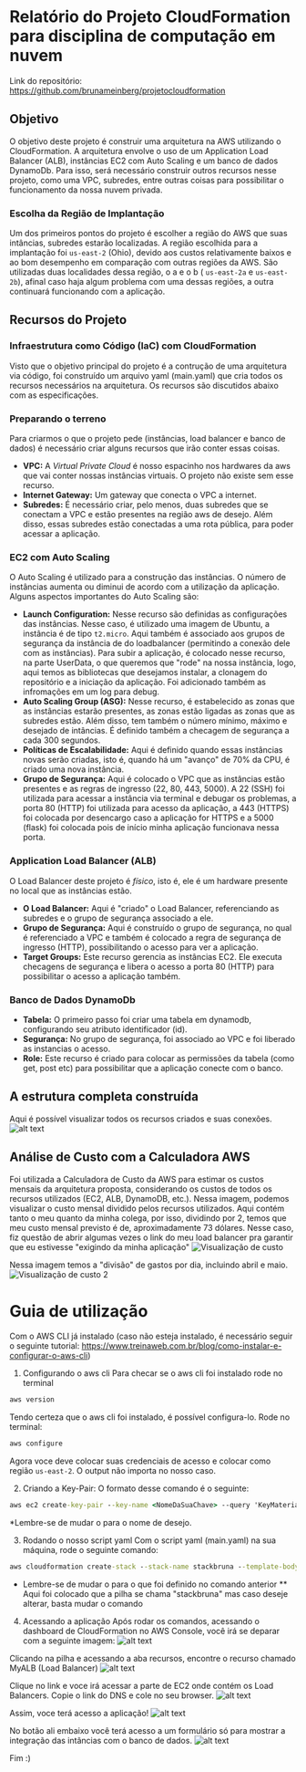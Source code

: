 # Relatório do Projeto CloudFormation para disciplina de computação em nuvem
Link do repositório: https://github.com/brunameinberg/projetocloudformation 

## Objetivo

O objetivo deste projeto é construir uma arquitetura na AWS utilizando o CloudFormation. A arquitetura envolve o uso de um Application Load Balancer (ALB), instâncias EC2 com Auto Scaling e um banco de dados DynamoDb. Para isso, será necessário construir outros recursos nesse projeto, como uma VPC, subredes, entre outras coisas para possibilitar o funcionamento da nossa nuvem privada.

### Escolha da Região de Implantação

Um dos primeiros pontos do projeto é escolher a região do AWS que suas intâncias, subredes estarão localizadas. A região escolhida para a implantação foi `us-east-2` (Ohio), devido aos custos relativamente baixos e ao bom desempenho em comparação com outras regiões da AWS. São utilizadas duas localidades dessa região, o a e o b ( `us-east-2a` e `us-east-2b`), afinal caso haja algum problema com uma dessas regiões, a outra continuará funcionando com a aplicação.

## Recursos do Projeto

### Infraestrutura como Código (IaC) com CloudFormation

Visto que o objetivo principal do projeto é a contrução de uma arquitetura via código, foi construído um arquivo yaml (main.yaml) que cria todos os recursos necessários na arquitetura. Os recursos são discutidos abaixo com as especificações.

### Preparando o terreno

Para criarmos o que o projeto pede (instâncias, load balancer e banco de dados) é necessário criar alguns recursos que irão conter essas coisas.

- **VPC:** A *Virtual Private Cloud* é nosso espacinho nos hardwares da aws que vai conter nossas instâncias virtuais.  O projeto não existe sem esse recurso. 
- **Internet Gateway:** Um gateway que conecta o VPC a internet.
- **Subredes:** É necessário criar, pelo menos, duas subredes que se conectam a VPC e estão presentes na região aws de desejo. Além disso, essas subredes estão conectadas a uma rota pública, para poder acessar a aplicação.
  
### EC2 com Auto Scaling

O Auto Scaling é utilizado para a construção das instâncias. O número de instâncias aumenta ou diminui de acordo com a utilização da aplicação. Alguns aspectos importantes do Auto Scaling são:

- **Launch Configuration:** Nesse recurso são definidas as configurações das instâncias. Nesse caso, é utilizado uma imagem de Ubuntu, a instância é de tipo `t2.micro`. Aqui também é associado aos grupos de segurança da instância de do loadbalancer (permitindo a conexão dele com as instâncias). Para subir a aplicação, é colocado nesse recurso, na parte UserData, o que queremos que "rode" na nossa instância, logo, aqui temos as bibliotecas que desejamos instalar, a clonagem do repositório e a iniciação da aplicação. Foi adicionado também as infromações em um log para debug.
- **Auto Scaling Group (ASG):** Nesse recurso, é estabelecido as zonas que as instâncias estarão presentes, as zonas estão ligadas as zonas que as subredes estão. Além disso, tem também o número mínimo, máximo e desejado de intâncias. É definido também a checagem de segurança a cada 300 segundos.
- **Políticas de Escalabilidade:** Aqui é definido quando essas instâncias novas serão criadas, isto é, quando há um "avanço" de 70% da CPU, é criado uma nova instância.
- **Grupo de Segurança:** Aqui é colocado o VPC que as instâncias estão presentes e as regras de ingresso (22, 80, 443, 5000). A 22 (SSH) foi utilizada para acessar a instância via terminal e debugar os problemas, a porta 80 (HTTP) foi utilizada para acesso da aplicação, a 443 (HTTPS) foi colocada por desencargo caso a aplicação for HTTPS e a 5000 (flask) foi colocada pois de início minha aplicação funcionava nessa porta.

### Application Load Balancer (ALB)

O Load Balancer deste projeto é *físico*, isto é, ele é um hardware presente no local que as instâncias estão.
- **O Load Balancer:** Aqui é "criado" o Load Balancer, referenciando as subredes e o grupo de segurança associado a ele.
- **Grupo de Segurança:** Aqui é construído o grupo de segurança, no qual é referenciado a VPC e também é colocado a regra de segurança de ingresso (HTTP), possibilitando o acesso para ver a aplicação.
- **Target Groups:** Este recurso gerencia as instâncias EC2. Ele executa checagens de segurança e libera o acesso a porta 80 (HTTP) para possibilitar o acesso a aplicação também.

### Banco de Dados DynamoDb

- **Tabela:** O primeiro passo foi criar uma tabela em dynamodb, configurando seu atributo identificador (id).
- **Segurança:** No grupo de segurança, foi associado ao VPC e foi liberado as instancias o acesso.
- **Role:** Este recurso é criado para colocar as permissões da tabela (como get, post etc) para possibilitar que a aplicação conecte com o banco.

## A estrutura completa construída
Aqui é possível visualizar todos os recursos criados e suas conexões.
![alt text](img/arquitetura.png)

## Análise de Custo com a Calculadora AWS

Foi utilizada a Calculadora de Custo da AWS para estimar os custos mensais da arquitetura proposta, considerando os custos de todos os recursos utilizados (EC2, ALB, DynamoDB, etc.).
Nessa imagem, podemos visualizar o custo mensal dividido pelos recursos utilizados. Aqui contém tanto o meu quanto da minha colega, por isso, dividindo por 2, temos que meu custo mensal previsto é de, aproximadamente 73 dólares. Nesse caso, fiz questão de abrir algumas vezes o link do meu load balancer pra garantir que eu estivesse "exigindo da minha aplicação"
![Visualização de custo](img/custo.png)

Nessa imagem temos a "divisão" de gastos por dia, incluindo abril e maio.
![Visualização de custo 2](img/custo2.png)


# Guia de utilização
Com o AWS CLI já instalado (caso não esteja instalado, é necessário seguir o seguinte tutorial: 
https://www.treinaweb.com.br/blog/como-instalar-e-configurar-o-aws-cli)

1. Configurando o aws cli
Para checar se o aws cli foi instalado rode no terminal
``` cmd
aws version
```

Tendo certeza que o aws cli foi instalado, é possível configura-lo. Rode no terminal:
``` cmd
aws configure
```
Agora voce deve colocar suas credenciais de acesso e colocar como região `us-east-2`. O output não importa no nosso caso.

2. Criando a Key-Pair:
O formato desse comando é o seguinte:
``` cmd
aws ec2 create-key-pair --key-name <NomeDaSuaChave> --query 'KeyMaterial' --output text > <NomeDaSuaChave>.pem
```
*Lembre-se de mudar o <NomeDaSuaChave> para o nome de desejo.

3. Rodando o nosso script yaml
Com o script yaml (main.yaml) na sua máquina, rode o seguinte comando:
``` cmd
aws cloudformation create-stack --stack-name stackbruna --template-body file://main.yaml --parameters ParameterKey=KeyName,ParameterValue=<NomeDaSuaChave> --capabilities CAPABILITY_IAM
```
* Lembre-se de mudar o <NomeDaSuaChave> para o que foi definido no comando anterior
** Aqui foi colocado que a pilha se chama "stackbruna" mas caso deseje alterar, basta mudar o comando

4. Acessando a aplicação
Após rodar os comandos, acessando o dashboard de CloudFormation no AWS Console, você irá se deparar com a seguinte imagem:
![alt text](img/pilhas.png)

Clicando na pilha e acessando a aba recursos, encontre o recurso chamado MyALB (Load Balancer)
![alt text](img/recursos.png)

Clique no link e voce irá acessar a parte de EC2 onde contém os Load Balancers. Copie o link do DNS e cole no seu browser.
![alt text](img/MyALB.png)

Assim, voce terá acesso a aplicação!
![alt text](img/aplicação.png)

No botão ali embaixo você terá acesso a um formulário só para mostrar a integração das intâncias com o banco de dados.
![alt text](img/formulario.png)

Fim :)

